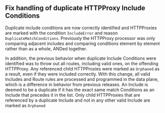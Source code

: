 ## Fix handling of duplicate HTTPProxy Include Conditions

Duplicate include conditions are now correctly identified and HTTPProxies are marked with the condition `IncludeError` and reason `DuplicateMatchConditions`.
Previously the HTTPProxy processor was only comparing adjacent includes and comparing conditions element by element rather than as a whole, ANDed together.

In addition, the previous behavior when duplicate Include Conditions were identified was to throw out all routes, including valid ones, on the offending HTTPProxy.
Any referenced child HTTPProxies were marked as `Orphaned` as a result, even if they were included correctly.
With this change, all valid Includes and Route rules are processed and programmed in the data plane, which is a difference in behavior from previous releases.
An Include is deemed to be a duplicate if it has the exact same match Conditions as an Include that precedes it in the list.
Only child HTTPProxies that are referenced by a duplicate Include and not in any other valid Include are marked as `Orphaned`
